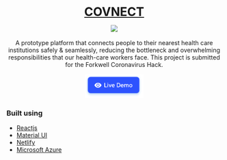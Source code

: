 <h1 align="center" style="border-bottom: none !important; margin-bottom: 5px !important;"><a href="https://designrevision.com/downloads/shards-dashboard-lite-react/">COVNECT</a></h1>
<p align="center">
  <a href="#">
    <img src="https://img.shields.io/badge/License-MIT-brightgreen.svg" />
  </a>
</p>

<p align="center">
A prototype platform that connects people to their nearest health care institutions safely & seamlessly, reducing the bottleneck and overwhelming responsibilities that our health-care workers face. This project is submitted for the Forkwell Coronavirus Hack.
</p>

<p align="center">
  <a href="https://forkwell-covnect.netlify.com/">
    <img height="55px" src="btn-live-preview.png" />
  </a>
</p>

### Built using
- [Reactjs](https://reactjs.org/)
- [Material UI](https://material-ui.com/)
- [Netlify](https://www.netlify.com/)
- [Microsoft Azure](https://azure.microsoft.com/en-us/)




